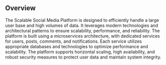 ## Overview

The Scalable Social Media Platform is designed to efficiently handle a large user base and high volumes of data. It leverages modern technologies and architectural patterns to ensure scalability, performance, and reliability. The platform is built using a microservices architecture, with dedicated services for users, posts, comments, and notifications. Each service utilizes appropriate databases and technologies to optimize performance and scalability. The platform supports horizontal scaling, high availability, and robust security measures to protect user data and maintain system integrity.